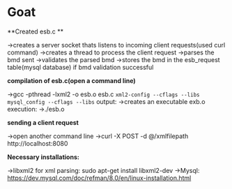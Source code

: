 # Goat

**Created esb.c **

->creates a server socket thats listens to incoming client requests(used curl command)
->creates a thread to process the client request
->parses the bmd sent
->validates the parsed bmd
->stores the bmd in the esb_request table(mysql database) if bmd validation successful

**compilation of esb.c(open a command line)**

->gcc -pthread -lxml2 -o esb.o esb.c `xml2-config --cflags --libs` `mysql_config --cflags --libs`
output:
->creates an executable exb.o
execution:
->./esb.o

**sending a client request**

->open another command line
->curl -X POST -d @/xmlfilepath http://localhost:8080

**Necessary installations:**

->libxml2 for xml parsing: sudo apt-get install libxml2-dev
->Mysql: https://dev.mysql.com/doc/refman/8.0/en/linux-installation.html
